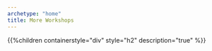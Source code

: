 ```yaml
---
archetype: "home"
title: More Workshops
---
```


{{%children containerstyle="div" style="h2" description="true" %}}
